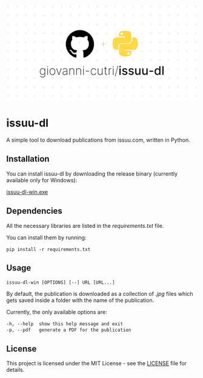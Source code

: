 ![Socialify](https://github.com/giovanni-cutri/issuu-dl/blob/main/resources/socialify-logo.png)

# issuu-dl
 
A simple tool to download publications from issuu.com, written in Python.

## Installation

You can install issuu-dl by downloading the release binary (currently available only for Windows):

[issuu-dl-win.exe](https://github.com/giovanni-cutri/issuu-downloader/releases/download/v0.1.0/issuu-dl-win.exe)


## Dependencies

All the necessary libraries are listed in the *requirements.txt* file.

You can install them by running:

```
pip install -r requirements.txt
```

## Usage

```
issuu-dl-win [OPTIONS] [--] URL [URL...] 
```

By default, the publication is downloaded as a collection of *.jpg* files which gets saved inside a folder with the name of the publication.

Currently, the only available options are:

```
-h, --help  show this help message and exit
-p, --pdf   generate a PDF for the publication
```

## License

This project is licensed under the MIT License - see the [LICENSE](https://github.com/giovanni-cutri/issuu-downloader/blob/main/LICENSE) file for details.
